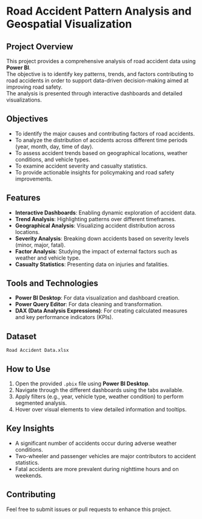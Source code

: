 # Road Accident Pattern Analysis and Geospatial Visualization 

## Project Overview
This project provides a comprehensive analysis of road accident data using **Power BI**.  
The objective is to identify key patterns, trends, and factors contributing to road accidents in order to support data-driven decision-making aimed at improving road safety.  
The analysis is presented through interactive dashboards and detailed visualizations.

## Objectives
- To identify the major causes and contributing factors of road accidents.
- To analyze the distribution of accidents across different time periods (year, month, day, time of day).
- To assess accident trends based on geographical locations, weather conditions, and vehicle types.
- To examine accident severity and casualty statistics.
- To provide actionable insights for policymaking and road safety improvements.

## Features
- **Interactive Dashboards**: Enabling dynamic exploration of accident data.
- **Trend Analysis**: Highlighting patterns over different timeframes.
- **Geographical Analysis**: Visualizing accident distribution across locations.
- **Severity Analysis**: Breaking down accidents based on severity levels (minor, major, fatal).
- **Factor Analysis**: Studying the impact of external factors such as weather and vehicle type.
- **Casualty Statistics**: Presenting data on injuries and fatalities.

## Tools and Technologies
- **Power BI Desktop**: For data visualization and dashboard creation.
- **Power Query Editor**: For data cleaning and transformation.
- **DAX (Data Analysis Expressions)**: For creating calculated measures and key performance indicators (KPIs).

## Dataset
`Road Accident Data.xlsx`

## How to Use
1. Open the provided `.pbix` file using **Power BI Desktop**.
2. Navigate through the different dashboards using the tabs available.
3. Apply filters (e.g., year, vehicle type, weather condition) to perform segmented analysis.
4. Hover over visual elements to view detailed information and tooltips.

## Key Insights

- A significant number of accidents occur during adverse weather conditions.
- Two-wheeler and passenger vehicles are major contributors to accident statistics.
- Fatal accidents are more prevalent during nighttime hours and on weekends.

## Contributing
Feel free to submit issues or pull requests to enhance this project.

